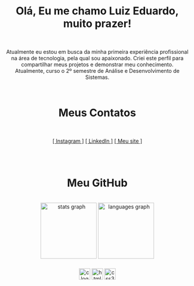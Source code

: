 <h1 align="center">Olá, Eu me chamo Luiz Eduardo, muito prazer!</h1>
<br>

<p align="center">Atualmente eu estou em busca da minha primeira experiência profissional na área de tecnologia, pela qual sou apaixonado. Criei este perfil para compartilhar meus projetos e demonstrar meu conhecimento.<br>
Atualmente, curso o 2º semestre de Análise e Desenvolvimento de Sistemas.</p> 

<br>

<h1 align="center"> Meus Contatos </h1>
<br>

<div align="center">
  
  <a href="https://www.instagram.com/luiz.eduardosf" target="_blank">[ Instagram ]</a>
  <a href="https://www.linkedin.com/in/luiz-eduardo-sf/" target="_blank">[ LinkedIn ]</a>
  <a href="https://luiz-eduardo-sf.netlify.app/" target="_blank">[ Meu site ]</a>

</div>

<br>
<br>

<h1 align="center">Meu GitHub</h1>
<br>


<div align="center">
  <img src="https://github-readme-stats.vercel.app/api?username=Luiz-Eduardo-SF&hide_title=false&hide_rank=false&show_icons=true&include_all_commits=true&count_private=true&disable_animations=false&theme=dracula&locale=en&hide_border=false" height="150" alt="stats graph"  />
  <img src="https://github-readme-stats.vercel.app/api/top-langs?username=Luiz-Eduardo-SF&locale=en&hide_title=false&layout=compact&card_width=320&langs_count=5&theme=dracula&hide_border=false" height="150" alt="languages graph"  />
</div>

###

<div align="center">
  <img src="https://cdn.jsdelivr.net/gh/devicons/devicon/icons/c/c-plain.svg" height="30" alt="c logo"  />
  <img src="https://cdn.jsdelivr.net/gh/devicons/devicon/icons/html5/html5-plain.svg" height="30" alt="html5 logo"  />
  <img src="https://cdn.jsdelivr.net/gh/devicons/devicon/icons/css3/css3-plain.svg" height="30" alt="css3 logo"  />
</div>


